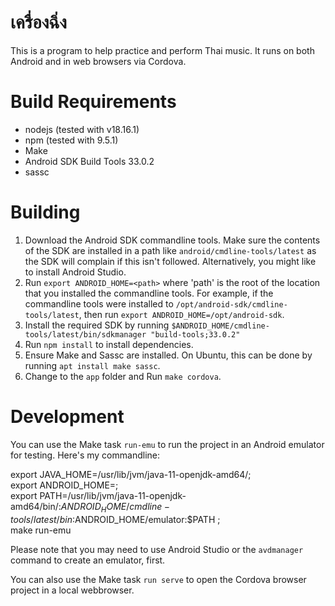 # เครื่องฉิ่ง

This is a program to help practice and perform Thai music. It runs on both Android and in web browsers via Cordova.

# Build Requirements

* nodejs (tested with v18.16.1)
* npm (tested with 9.5.1)
* Make
* Android SDK Build Tools 33.0.2
* sassc

# Building

1. Download the Android SDK commandline tools. Make sure the contents of the SDK are installed in a path like `android/cmdline-tools/latest` as the SDK will complain if this isn't followed. Alternatively, you might like to install Android Studio.
1. Run `export ANDROID_HOME=<path>` where 'path' is the root of the location that you installed the commandline tools. For example, if the commandline tools were installed to `/opt/android-sdk/cmdline-tools/latest`, then run `export ANDROID_HOME=/opt/android-sdk`.
1. Install the required SDK by running `$ANDROID_HOME/cmdline-tools/latest/bin/sdkmanager "build-tools;33.0.2"`
1. Run `npm install` to install dependencies.
1. Ensure Make and Sassc are installed. On Ubuntu, this can be done by running `apt install make sassc`.
1. Change to the `app` folder and Run `make cordova`.

# Development

You can use the Make task `run-emu` to run the project in an Android emulator for testing. Here's my commandline:

  export JAVA_HOME=/usr/lib/jvm/java-11-openjdk-amd64/; \
  export ANDROID_HOME=<your android sdk path>; \
  export PATH=/usr/lib/jvm/java-11-openjdk-amd64/bin/:$ANDROID_HOME/cmdline-tools/latest/bin:$ANDROID_HOME/emulator:$PATH ; \
  make run-emu

Please note that you may need to use Android Studio or the `avdmanager` command to create an emulator, first.

You can also use the Make task `run serve` to open the Cordova browser project in a local webbrowser.
